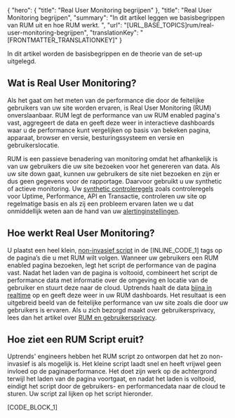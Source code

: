 {
  "hero": {
    "title": "Real User Monitoring begrijpen"
  },
  "title": "Real User Monitoring begrijpen",
  "summary": "In dit artikel leggen we basisbegrippen van RUM uit en hoe RUM werkt. ",
  "url": "[URL_BASE_TOPICS]rum/real-user-monitoring-begrijpen",
  "translationKey": "[FRONTMATTER_TRANSLATIONKEY]"
}

In dit artikel worden de basisbegrippen en de theorie van de set-up uitgelegd.

## Wat is Real User Monitoring?

Als het gaat om het meten van de performance die door de feitelijke gebruikers van uw site worden ervaren, is Real User Monitoring (RUM) onverslaanbaar. RUM legt de performance van uw RUM enabled pagina's vast, aggregeert de data en geeft deze weer in interactieve dashboards waar u de performance kunt vergelijken op basis van bekeken pagina, apparaat, browser en versie, besturingssysteem en versie en gebruikerslocatie.

RUM is een passieve benadering van monitoring omdat het afhankelijk is van uw gebruikers die uw site bezoeken voor het genereren van data. Als uw site down gaat, kunnen uw gebruikers de site niet bezoeken en zijn er dus geen gegevens voor de rapportage. Daarvoor gebruikt u uw synthetic of actieve monitoring. Uw [synthetic controleregels]([LINK_URL_1]) zoals controleregels voor Uptime, Performance, API en Transactie, controleren uw site op regelmatige basis en als zij een probleem ervaren laten we u dat onmiddellijk weten aan de hand van uw [alertinginstellingen]([LINK_URL_2]).

## Hoe werkt Real User Monitoring?

U plaatst een heel klein, [non-invasief script]([LINK_URL_3]) in de [INLINE_CODE_1] tags op de pagina’s die u met RUM wilt volgen. Wanneer uw gebruikers een RUM enabled pagina bezoeken, legt het script de performance van de pagina vast. Nadat het laden van de pagina is voltooid, combineert het script de performance data met informatie over de omgeving en locatie van de gebruiker en stuurt deze naar de cloud. Uptrends haalt de data [bijna in realtime]([LINK_URL_4]) op en geeft deze weer in uw RUM dashboards. Het resultaat is een uitgebreid beeld van de feitelijke performance van uw site zoals die door uw gebruikers is ervaren. Als u zich bezorgd maakt over gebruikersprivacy, lees dan het artikel over [RUM en gebruikersprivacy]([LINK_URL_5]).

## Hoe ziet een RUM Script eruit?

Uptrends' engineers hebben het RUM script zo ontworpen dat het zo non-invasief is als mogelijk is. Het kleine script laadt snel en heeft vrijwel geen invloed op de paginaperformance. Het doet zijn werk op de achtergrond terwijl het laden van de pagina voortgaat, en nadat het laden is voltooid, eindigt het script door de gebruikers- en performancedata naar de cloud te sturen. Uw script zal lijken op het script hieronder.

[CODE_BLOCK_1]
